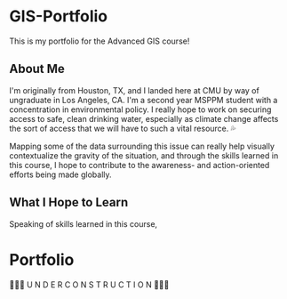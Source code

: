 # GIS-Portfolio
This is my portfolio for the Advanced GIS course!

## About Me
I'm originally from Houston, TX, and I landed here at CMU by way of ungraduate in Los Angeles, CA. I'm a second year MSPPM student with a concentration in environmental policy. I really hope to work on securing access to safe, clean drinking water, especially as climate change affects the sort of access that we will have to such a vital resource. 💦

Mapping some of the data surrounding this issue can really help visually contextualize the gravity of the situation, and through the skills learned in this course, I hope to contribute to the awareness- and action-oriented efforts being made globally.

## What I Hope to Learn

Speaking of skills learned in this course,

# Portfolio

👷🏾‍♀️ U N D E R     C O N S T R U C T I O N 👷🏾‍♀️
